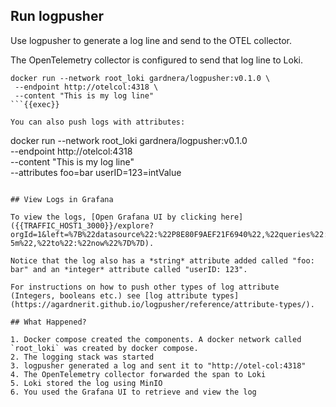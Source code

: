 ## Run logpusher

Use logpusher to generate a log line and send to the OTEL collector.

The OpenTelemetry collector is configured to send that log line to Loki.

```
docker run --network root_loki gardnera/logpusher:v0.1.0 \
 --endpoint http://otelcol:4318 \
 --content "This is my log line"
```{{exec}}

You can also push logs with attributes:
```
docker run --network root_loki gardnera/logpusher:v0.1.0 \
 --endpoint http://otelcol:4318 \
 --content "This is my log line" \
 --attributes foo=bar userID=123=intValue
```{{exec}}

## View Logs in Grafana

To view the logs, [Open Grafana UI by clicking here]({{TRAFFIC_HOST1_3000}}/explore?orgId=1&left=%7B%22datasource%22:%22P8E80F9AEF21F6940%22,%22queries%22:%5B%7B%22refId%22:%22A%22,%22expr%22:%22%7Bexporter%3D%5C%22OTLP%5C%22%7D%22,%22queryType%22:%22range%22,%22datasource%22:%7B%22type%22:%22loki%22,%22uid%22:%22P8E80F9AEF21F6940%22%7D,%22editorMode%22:%22builder%22%7D%5D,%22range%22:%7B%22from%22:%22now-5m%22,%22to%22:%22now%22%7D%7D).

Notice that the log also has a *string* attribute added called "foo: bar" and an *integer* attribute called "userID: 123".

For instructions on how to push other types of log attribute (Integers, booleans etc.) see [log attribute types](https://agardnerit.github.io/logpusher/reference/attribute-types/).

## What Happened?

1. Docker compose created the components. A docker network called `root_loki` was created by docker compose.
2. The logging stack was started
3. logpusher generated a log and sent it to "http://otel-col:4318"
4. The OpenTelemetry collector forwarded the span to Loki
5. Loki stored the log using MinIO
6. You used the Grafana UI to retrieve and view the log